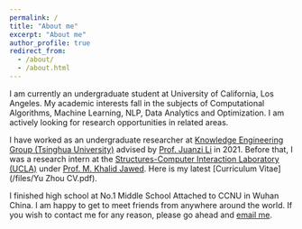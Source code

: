 ```yaml
---
permalink: /
title: "About me"
excerpt: "About me"
author_profile: true
redirect_from: 
  - /about/
  - /about.html
---
```


I am currently an undergraduate student at University of California, Los Angeles. My academic interests fall in the subjects of Computational Algorithms, Machine Learning, NLP, Data Analytics and Optimization. I am actively looking for research opportunities in related areas.

I have worked as an undergraduate researcher at [Knowledge Engineering Group (Tsinghua University)](https://keg.cs.tsinghua.edu.cn/) advised by [Prof. Juanzi Li](http://keg.cs.tsinghua.edu.cn/persons/ljz/) in 2021. Before that, I was a research intern at the [Structures-Computer Interaction Laboratory (UCLA)](https://structures.computer/) under [Prof. M. Khalid Jawed](http://www.khalidjawed.com/). Here is my latest [Curriculum Vitae](/files/Yu Zhou CV.pdf).

I finished high school at No.1 Middle School Attached to CCNU in Wuhan China. I am happy to get to meet friends from anywhere around the world. If you wish to contact me for any reason, please go ahead and [email me](mailto:admin@cloudhadoop.com).

